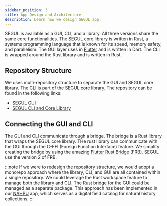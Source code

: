 ```yaml
---
sidebar_position: 3
title: App Design and Architecture
description: Learn how we design SEGUL app.
---
```


SEGUL is available as a GUI, CLI, and a library. All three versions share the same core functionalities. The SEGUL core library is written in Rust, a systems programming language that is known for its speed, memory safety, and parallelism. The GUI layer uses in [Flutter](https://flutter.dev/) and is written in Dart. The CLI is wrapped around the Rust library and is written in Rust.

## Repository Structure

We uses multi-repository structure to separate the GUI and SEGUL core library. The CLI is part of the SEGUL core library. The repository can be found in the following links:

- [SEGUL GUI](https://github.com/hhandika/segui)
- [SEGUL CLI and Core Library](https://github.com/hhandika/segul)

## Connecting the GUI and CLI

The GUI and CLI communicate through a bridge. The bridge is a Rust library that wraps the SEGUL core library. THe rust library can communicate with the GUI through the C-FFI (Foreign Function Interface) feature. We simplify creating the bridge by using the amazing [Flutter Rust Bridge (FRB)](https://cjycode.com/flutter_rust_bridge/). SEGUL use the version 2 of FRB.

:::note
If we were to redesign the repository structure, we would adopt a monorepo approach where the library, CLI, and GUI are all contained within a single repository. We could leverage the Rust workspace feature to manage both the library and CLI. The Rust bridge for the GUI could be managed as a separate package. This approach has been implemented in our [NAHPU](https://github.com/hhandika/nahpu) app, which serves as a digital field catalog for natural history collections.
:::

